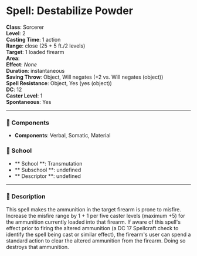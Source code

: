 
# Spell: Destabilize Powder
**Class**: Sorcerer  
**Level**: 2  
**Casting Time**: 1 action  
**Range**: close (25 + 5 ft./2 levels)  
**Target**: 1 loaded firearm  
**Area**:   
**Effect**: _None_  
**Duration**: instantaneous  
**Saving Throw**: Object, Will negates (+2 vs. Will negates (object))  
**Spell Resistance**: Object, Yes (yes (object))  
**DC**: 12  
**Caster Level**: 1  
**Spontaneous**: Yes

---

### 🔮 Components
- **Components**: Verbal, Somatic, Material

### 🏫 School
- ** School **: Transmutation
- ** Subschool **: undefined
- ** Descriptor **: undefined
---

### 📜 Description
This spell makes the ammunition in the target firearm is prone to misfire. Increase the misfire range by 1 + 1 per five caster levels (maximum +5) for the ammunition currently loaded into that firearm. If aware of this spell's effect prior to firing the altered ammunition (a DC 17 Spellcraft check to identify the spell being cast or similar effect), the firearm's user can spend a standard action to clear the altered ammunition from the firearm. Doing so destroys that ammunition.
